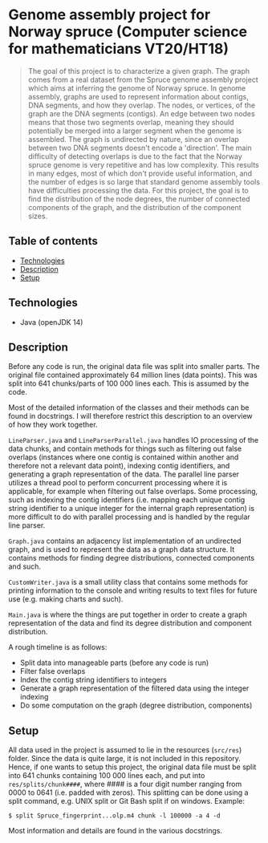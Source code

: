 # Genome assembly project for Norway spruce (Computer science for mathematicians VT20/HT18)
> The goal of this project is to characterize a given graph. The graph comes from a real dataset
> from the Spruce genome assembly project which aims at inferring the genome of Norway spruce.
> In genome assembly, graphs are used to represent information about contigs, DNA segments, 
> and how they overlap. 
> The nodes, or vertices, of the graph are the DNA segments (contigs). An edge between two nodes
> means that those two segments overlap, meaning they should potentially be merged into a larger
> segment when the genome is assembled. The graph is undirected by nature, since an overlap between
> two DNA segments doesn't encode a 'direction'.
> The main difficulty of detecting overlaps is due to the fact that the Norway spruce genome is 
> very repetitive and has low complexity. This results in many edges, most of which don't provide
> useful information, and the number of edges is so large that standard genome assembly tools 
> have difficulties processing the data.
> For this project, the goal is to find the distribution of the node degrees, the number of 
> connected components of the graph, and the distribution of the component sizes.

## Table of contents
* [Technologies](#technologies)
* [Description](#description)
* [Setup](#setup)

## Technologies
* Java (openJDK 14)

## Description
Before any code is run, the original data file was split into smaller parts. 
The original file contained approximately 64 million lines (data points).
This was split into 641 chunks/parts of 100 000 lines each. This is assumed by the code.

Most of the detailed information of the classes and their methods can be found in docstrings.
I will therefore restrict this description to an overview of how they work together.

`LineParser.java` and `LineParserParallel.java` handles IO processing of the data chunks, and contain
methods for things such as filtering out false overlaps (instances where one contig is contained 
within another and therefore not a relevant data point), indexing contig identifiers, and generating
a graph representation of the data. 
The parallel line parser utilizes a thread pool to perform concurrent processing where it is 
applicable, for example when filtering out false overlaps. Some processing, such as indexing the
contig identifiers (i.e. mapping each unique contig string identifier to a unique integer for the
internal graph representation) is more difficult to do with parallel processing and is handled 
by the regular line parser.

`Graph.java` contains an adjacency list implementation of an undirected graph, and is used to represent
the data as a graph data structure. It contains methods for finding degree distributions, connected
components and such.

`CustomWriter.java` is a small utility class that contains some methods for printing information to the
console and writing results to text files for future use (e.g. making charts and such).

`Main.java` is where the things are put together in order to create a graph representation of the data
and find its degree distribution and component distribution.

A rough timeline is as follows:

* Split data into manageable parts (before any code is run)
* Filter false overlaps 
* Index the contig string identifiers to integers
* Generate a graph representation of the filtered data using the integer indexing 
* Do some computation on the graph (degree distribution, components)

## Setup
All data used in the project is assumed to lie in the resources (`src/res`) folder. Since the data
is quite large, it is not included in this repository. Hence, if one wants to setup this project,
the original data file must be split into 641 chunks containing 100 000 lines each, and put
into `res/splits/chunk####`, where #### is a four digit number ranging from 0000 to 0641 (i.e.
padded with zeros). This splitting can be done using a split command, e.g. UNIX split or Git
Bash split if on windows. Example:

`$ split Spruce_fingerprint...olp.m4 chunk -l 100000 -a 4 -d`

Most information and details are found in the various docstrings.
